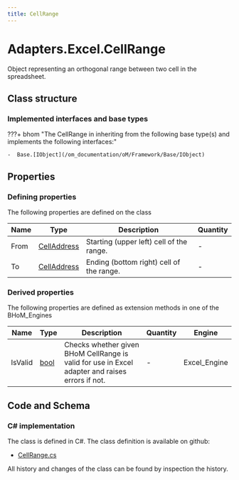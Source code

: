 ```yaml
---
title: CellRange
---
```


# Adapters.Excel.CellRange

Object representing an orthogonal range between two cell in the spreadsheet.

## Class structure

### Implemented interfaces and base types

???+ bhom "The CellRange in inheriting from the following base type(s) and implements the following interfaces:"

    -  Base.[IObject](/om_documentation/oM/Framework/Base/IObject)


## Properties



### Defining properties

The following properties are defined on the class

| Name             | Type             | Description      | Quantity         |
|------------------|------------------|------------------|------------------|
| From | [CellAddress](/om_documentation/oM/Adapter/Adapters/Excel/CellAddress) | Starting (upper left) cell of the range. | - |
| To | [CellAddress](/om_documentation/oM/Adapter/Adapters/Excel/CellAddress) | Ending (bottom right) cell of the range. | - |


### Derived properties

The following properties are defined as extension methods in one of the BHoM_Engines

| Name             | Type             | Description      | Quantity         | Engine           |
|------------------|------------------|------------------|------------------|------------------|
| IsValid | [bool](https://learn.microsoft.com/en-us/dotnet/api/System.Boolean?view=netstandard-2.0) | Checks whether given BHoM CellRange is valid for use in Excel adapter and raises errors if not. | - | Excel_Engine |


## Code and Schema

### C# implementation

The class is defined in C#. The class definition is available on github:

- [CellRange.cs](https://github.com/BHoM/Excel_Toolkit/blob/develop/Excel_oM/Address/CellRange.cs)

All history and changes of the class can be found by inspection the history.
